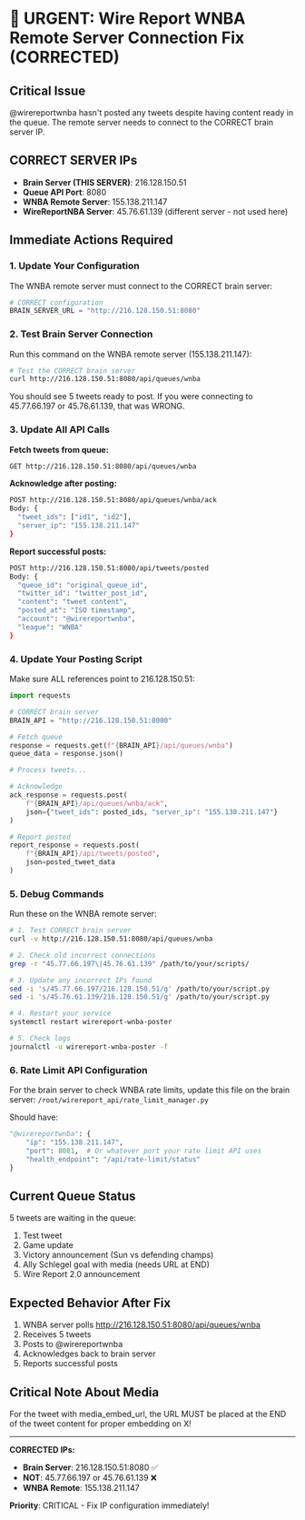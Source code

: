 # 🚨 URGENT: Wire Report WNBA Remote Server Connection Fix (CORRECTED)

## Critical Issue
@wirereportwnba hasn't posted any tweets despite having content ready in the queue. The remote server needs to connect to the CORRECT brain server IP.

## CORRECT SERVER IPs
- **Brain Server (THIS SERVER)**: 216.128.150.51
- **Queue API Port**: 8080
- **WNBA Remote Server**: 155.138.211.147
- **WireReportNBA Server**: 45.76.61.139 (different server - not used here)

## Immediate Actions Required

### 1. Update Your Configuration
The WNBA remote server must connect to the CORRECT brain server:
```python
# CORRECT configuration
BRAIN_SERVER_URL = "http://216.128.150.51:8080"
```

### 2. Test Brain Server Connection
Run this command on the WNBA remote server (155.138.211.147):
```bash
# Test the CORRECT brain server
curl http://216.128.150.51:8080/api/queues/wnba
```

You should see 5 tweets ready to post. If you were connecting to 45.77.66.197 or 45.76.61.139, that was WRONG.

### 3. Update All API Calls

**Fetch tweets from queue:**
```bash
GET http://216.128.150.51:8080/api/queues/wnba
```

**Acknowledge after posting:**
```bash
POST http://216.128.150.51:8080/api/queues/wnba/ack
Body: {
  "tweet_ids": ["id1", "id2"],
  "server_ip": "155.138.211.147"
}
```

**Report successful posts:**
```bash
POST http://216.128.150.51:8080/api/tweets/posted
Body: {
  "queue_id": "original_queue_id",
  "twitter_id": "twitter_post_id",
  "content": "tweet content",
  "posted_at": "ISO timestamp",
  "account": "@wirereportwnba",
  "league": "WNBA"
}
```

### 4. Update Your Posting Script
Make sure ALL references point to 216.128.150.51:
```python
import requests

# CORRECT brain server
BRAIN_API = "http://216.128.150.51:8080"

# Fetch queue
response = requests.get(f"{BRAIN_API}/api/queues/wnba")
queue_data = response.json()

# Process tweets...

# Acknowledge
ack_response = requests.post(
    f"{BRAIN_API}/api/queues/wnba/ack",
    json={"tweet_ids": posted_ids, "server_ip": "155.138.211.147"}
)

# Report posted
report_response = requests.post(
    f"{BRAIN_API}/api/tweets/posted",
    json=posted_tweet_data
)
```

### 5. Debug Commands

Run these on the WNBA remote server:

```bash
# 1. Test CORRECT brain server
curl -v http://216.128.150.51:8080/api/queues/wnba

# 2. Check old incorrect connections
grep -r "45.77.66.197\|45.76.61.139" /path/to/your/scripts/

# 3. Update any incorrect IPs found
sed -i 's/45.77.66.197/216.128.150.51/g' /path/to/your/script.py
sed -i 's/45.76.61.139/216.128.150.51/g' /path/to/your/script.py

# 4. Restart your service
systemctl restart wirereport-wnba-poster

# 5. Check logs
journalctl -u wirereport-wnba-poster -f
```

### 6. Rate Limit API Configuration

For the brain server to check WNBA rate limits, update this file on the brain server:
`/root/wirereport_api/rate_limit_manager.py`

Should have:
```python
"@wirereportwnba": {
    "ip": "155.138.211.147",
    "port": 8081,  # Or whatever port your rate limit API uses
    "health_endpoint": "/api/rate-limit/status"
}
```

## Current Queue Status

5 tweets are waiting in the queue:
1. Test tweet
2. Game update
3. Victory announcement (Sun vs defending champs)
4. Ally Schlegel goal with media (needs URL at END)
5. Wire Report 2.0 announcement

## Expected Behavior After Fix

1. WNBA server polls http://216.128.150.51:8080/api/queues/wnba
2. Receives 5 tweets
3. Posts to @wirereportwnba
4. Acknowledges back to brain server
5. Reports successful posts

## Critical Note About Media

For the tweet with media_embed_url, the URL MUST be placed at the END of the tweet content for proper embedding on X!

---

**CORRECTED IPs:**
- **Brain Server**: 216.128.150.51:8080 ✅
- **NOT**: 45.77.66.197 or 45.76.61.139 ❌
- **WNBA Remote**: 155.138.211.147

**Priority**: CRITICAL - Fix IP configuration immediately!